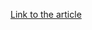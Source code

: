 [Link to the article](https://www.cybereason.com/blog/back-to-the-future-inside-the-kimsuky-kgh-spyware-suite)
